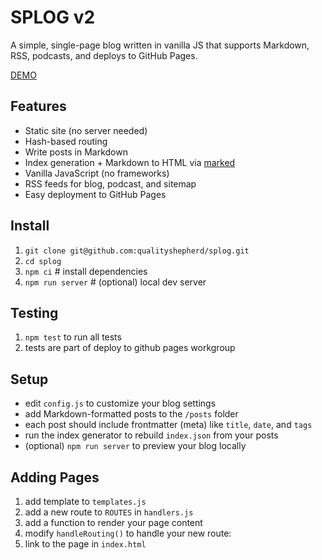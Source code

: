# SPLOG v2

A simple, single-page blog written in vanilla JS that supports Markdown, RSS, podcasts, and deploys to GitHub Pages.

[DEMO](https://splog.brine.dev)

## Features
- Static site (no server needed)
- Hash-based routing
- Write posts in Markdown
- Index generation + Markdown to HTML via [marked](https://github.com/markedjs/marked)
- Vanilla JavaScript (no frameworks)
- RSS feeds for blog, podcast, and sitemap
- Easy deployment to GitHub Pages

## Install
1. `git clone git@github.com:qualityshepherd/splog.git`
1. `cd splog`
1. `npm ci`           # install dependencies
1. `npm run server`   # (optional) local dev server

## Testing
1. `npm test` to run all tests
1. tests are part of deploy to github pages workgroup

## Setup
- edit `config.js` to customize your blog settings
- add Markdown-formatted posts to the `/posts` folder
- each post should include frontmatter (meta) like `title`, `date`, and `tags`
- run the index generator to rebuild `index.json` from your posts
- (optional) `npm run server` to preview your blog locally

## Adding Pages
1. add template to `templates.js`
1. add a new route to `ROUTES` in `handlers.js`
1. add a function to render your page content
1. modify `handleRouting()` to handle your new route:
1. link to the page in `index.html`
